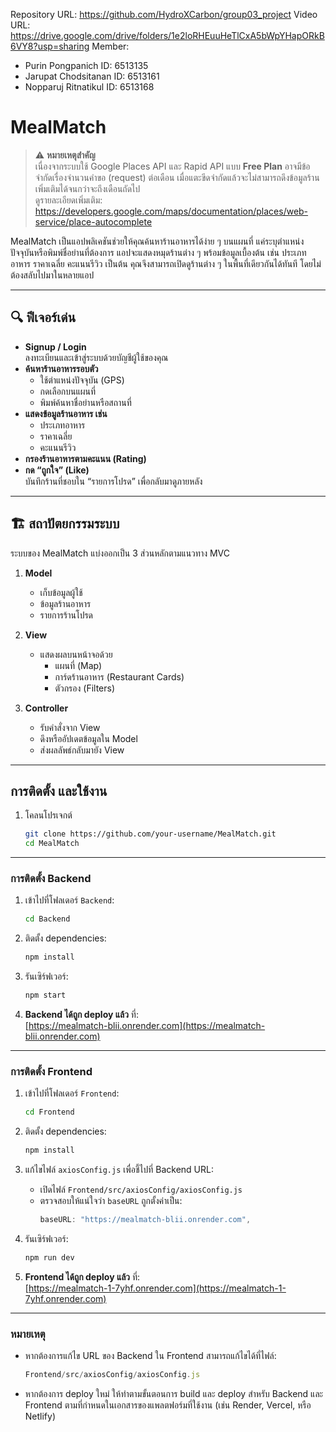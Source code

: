 Repository URL: https://github.com/HydroXCarbon/group03_project
Video URL: https://drive.google.com/drive/folders/1e2loRHEuuHeTlCxA5bWpYHapORkB6VY8?usp=sharing
Member:
- Purin Pongpanich ID: 6513135
- Jarupat Chodsitanan ID: 6513161
- Nopparuj Ritnatikul ID: 6513168

# MealMatch

> ⚠️ **หมายเหตุสำคัญ**  
> เนื่องจากระบบใช้ Google Places API และ Rapid API แบบ **Free Plan** อาจมีข้อจำกัดเรื่องจำนวนคำขอ (request) ต่อเดือน เมื่อแตะขีดจำกัดแล้วจะไม่สามารถดึงข้อมูลร้านเพิ่มเติมได้จนกว่าจะถึงเดือนถัดไป  
> ดูรายละเอียดเพิ่มเติม: https://developers.google.com/maps/documentation/places/web-service/place-autocomplete

MealMatch เป็นแอปพลิเคชันช่วยให้คุณค้นหาร้านอาหารได้ง่าย ๆ บนแผนที่ แค่ระบุตำแหน่งปัจจุบันหรือพิมพ์ชื่อย่านที่ต้องการ แอปจะแสดงหมุดร้านต่าง ๆ พร้อมข้อมูลเบื้องต้น เช่น ประเภทอาหาร ราคาเฉลี่ย คะแนนรีวิว เป็นต้น คุณจึงสามารถเปิดดูร้านต่าง ๆ ในพื้นที่เดียวกันได้ทันที โดยไม่ต้องสลับไปมาในหลายแอป

---

## 🔍 ฟีเจอร์เด่น

- **Signup / Login**  
  ลงทะเบียนและเข้าสู่ระบบด้วยบัญชีผู้ใช้ของคุณ
- **ค้นหาร้านอาหารรอบตัว**  
  - ใช้ตำแหน่งปัจจุบัน (GPS)  
  - กดเลือกบนแผนที่  
  - พิมพ์ค้นหาชื่อย่านหรือสถานที่
- **แสดงข้อมูลร้านอาหาร เช่น**  
  - ประเภทอาหาร  
  - ราคาเฉลี่ย  
  - คะแนนรีวิว
- **กรองร้านอาหารตามคะแนน (Rating)**
- **กด “ถูกใจ” (Like)**  
  บันทึกร้านที่ชอบใน “รายการโปรด” เพื่อกลับมาดูภายหลัง

---

## 🏗 สถาปัตยกรรมระบบ

ระบบของ MealMatch แบ่งออกเป็น 3 ส่วนหลักตามแนวทาง MVC

1. **Model**  
   - เก็บข้อมูลผู้ใช้  
   - ข้อมูลร้านอาหาร  
   - รายการร้านโปรด

2. **View**  
   - แสดงผลบนหน้าจอด้วย  
     - แผนที่ (Map)  
     - การ์ดร้านอาหาร (Restaurant Cards)  
     - ตัวกรอง (Filters)

3. **Controller**  
   - รับคำสั่งจาก View  
   - ดึงหรืออัปเดตข้อมูลใน Model  
   - ส่งผลลัพธ์กลับมายัง View

---

## การติดตั้ง และใช้งาน

1. โคลนโปรเจกต์
   ```bash
   git clone https://github.com/your-username/MealMatch.git
   cd MealMatch
   ```

---

### การติดตั้ง Backend
1. เข้าไปที่โฟลเดอร์ `Backend`:
   ```bash
   cd Backend
   ```

2. ติดตั้ง dependencies:
   ```bash
   npm install
   ```

3. รันเซิร์ฟเวอร์:
   ```bash
   npm start
   ```

4. **Backend ได้ถูก deploy แล้ว** ที่:  
   [https://mealmatch-blii.onrender.com](https://mealmatch-blii.onrender.com)

---

### การติดตั้ง Frontend
1. เข้าไปที่โฟลเดอร์ `Frontend`:
   ```bash
   cd Frontend
   ```

2. ติดตั้ง dependencies:
   ```bash
   npm install
   ```

3. แก้ไขไฟล์ `axiosConfig.js` เพื่อชี้ไปที่ Backend URL:
   - เปิดไฟล์ `Frontend/src/axiosConfig/axiosConfig.js`
   - ตรวจสอบให้แน่ใจว่า `baseURL` ถูกตั้งค่าเป็น:
     ```javascript
     baseURL: "https://mealmatch-blii.onrender.com",
     ```

4. รันเซิร์ฟเวอร์:
   ```bash
   npm run dev
   ```

5. **Frontend ได้ถูก deploy แล้ว** ที่:  
   [https://mealmatch-1-7yhf.onrender.com](https://mealmatch-1-7yhf.onrender.com)

---

### หมายเหตุ
- หากต้องการแก้ไข URL ของ Backend ใน Frontend สามารถแก้ไขได้ที่ไฟล์:
  ```javascript
  Frontend/src/axiosConfig/axiosConfig.js
  ```
- หากต้องการ deploy ใหม่ ให้ทำตามขั้นตอนการ build และ deploy สำหรับ Backend และ Frontend ตามที่กำหนดในเอกสารของแพลตฟอร์มที่ใช้งาน (เช่น Render, Vercel, หรือ Netlify)